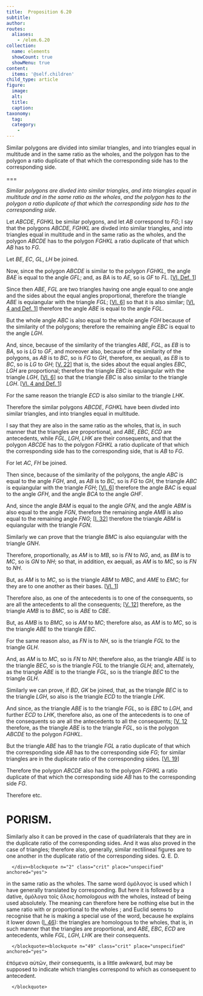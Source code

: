 ```yaml
---
title:  Proposition 6.20
subtitle: 
author:
routes:
  aliases:
    - /elem.6.20
collection:
  name: elements
  showCount: true
  showMenu: true
content:
  items: '@self.children'
child_type: article
figure:
  image:
  alt:
  title:
  caption:
taxonomy:
  tag:
  category:
    - 
---
```


<p><emph>Similar polygons are divided into similar triangles</emph>, <emph>and into triangles equal in multitude and in the same ratio as the wholes</emph>, <emph>and the polygon has to the polygon a ratio duplicate of that which the corresponding side has to the corresponding</emph>
       <lb n="5"/><emph>side</emph>. </p>

===

<p><em>Similar polygons are divded into similar triangles</em>, <em>and into triangles equal in multitude and in the same ratio as the wholes</em>, <em>and the polygon has to the polygon a ratio duplicate of that which the corresponding side has to the corresponding</em>
       <lb n="5"/><em>side</em>. </p>

<p>Let <em>ABCDE</em>, <em>FGHKL</em> be similar polygons, and let <em>AB</em> correspond to <em>FG</em>; I say that the polygons <em>ABCDE</em>, <em>FGHKL</em> are divded into similar triangles, and into triangles equal in multitude and in <lb n="10"/>the same ratio as the wholes, and the polygon <em>ABCDE</em> has to the polygon <em>FGHKL</em> a ratio duplicate of that which <em>AB</em> has to <em>FG</em>. </p>

<p>Let <em>BE</em>, <em>EC</em>, <em>GL</em>, <em>LH</em> be joined. 
      </p>

<p>Now, since the polygon <em>ABCDE</em> is similar to the polygon <lb n="15"/><em>FGHKL</em>, the angle <em>BAE</em> is equal to the angle <em>GFL</em>; <span class="center">and, as <em>BA</em> is to <em>AE</em>, so is <em>GF</em> to <em>FL</em>. [<a href="/elem.6.def.1">VI. Def. 1</a>]</span>
      </p>

<p>Since then <em>ABE</em>, <em>FGL</em> are two triangles having one angle equal to one angle and the sides about the equal angles <lb n="20"/>proportional, therefore the triangle <em>ABE</em> is equiangular with the triangle <em>FGL</em>; [<a href="/elem.6.6">VI. 6</a>] <span class="center">so that it is also similar; [<a href="/elem.6.4 elem.6.def.1">VI. 4 and Def. 1</a>]</span> therefore the angle <em>ABE</em> is equal to the angle <em>FGL</em>. <pb n="236"/><lb n="25"/></p>

<p>But the whole angle <em>ABC</em> is also equal to the whole angle <em>FGH</em> because of the similarity of the polygons; therefore the remaining angle <em>EBC</em> is equal to the angle <em>LGH</em>. </p>

<p>And, since, because of the similarity of the triangles <em>ABE</em>, <lb n="30"/><em>FGL</em>, <span class="center">as <em>EB</em> is to <em>BA</em>, so is <em>LG</em> to <em>GF</em>,</span> and moreover also, because of the similarity of the polygons, <span class="center">as <em>AB</em> is to <em>BC</em>, so is <em>FG</em> to <em>GH</em>,</span> therefore, <foreign lang="la">ex aequali</foreign>, as <em>EB</em> is to <em>BC</em>, so is <em>LG</em> to <em>GH</em>; [<a href="/elem.5.22">V. 22</a>] <lb n="35"/>that is, the sides about the equal angles <em>EBC</em>, <em>LGH</em> are proportional; therefore the triangle <em>EBC</em> is equiangular with the triangle <em>LGH</em>, [<a href="/elem.6.6">VI. 6</a>] <span class="center">so that the triangle <em>EBC</em> is also similar to the triangle <lb n="40"/><em>LGH</em>. [<a href="/elem.6.4 elem.6.def.1">VI. 4 and Def. 1</a>]</span>
      </p>

<p>For the same reason the triangle <em>ECD</em> is also similar to the triangle <em>LHK</em>. </p>

<p>Therefore the similar polygons <em>ABCDE</em>, <em>FGHKL</em> have been divded into similar triangles, and into triangles equal in <lb n="45"/>multitude. </p>

<p>I say that they are also in the same ratio as the wholes, that is, in such manner that the triangles are proportional, and <em>ABE</em>, <em>EBC</em>, <em>ECD</em> are antecedents, while <em>FGL</em>, <em>LGH</em>, <em>LHK</em> are their consequents, and that the polygon <em>ABCDE</em>
       <lb n="50"/>has to the polygon <em>FGHKL</em> a ratio duplicate of that which the corresponding side has to the corresponding side, that is <em>AB</em> to <em>FG</em>. </p>

<p>For let <em>AC</em>, <em>FH</em> be joined. </p>

<p>Then since, because of the similarity of the polygons, <lb n="55"/>the angle <em>ABC</em> is equal to the angle <em>FGH</em>, and, as <em>AB</em> is to <em>BC</em>, so is <em>FG</em> to <em>GH</em>, <span class="center">the triangle <em>ABC</em> is equiangular with the triangle <em>FGH</em>; [<a href="/elem.6.6">VI. 6</a>] therefore the angle <em>BAC</em> is equal to the angle <em>GFH</em>, and the angle <em>BCA</em> to the angle <em>GHF</em>.</span>
       <lb n="60"/></p>

<p>And, since the angle <em>BAM</em> is equal to the angle <em>GFN</em>, and the angle <em>ABM</em> is also equal to the angle <em>FGN</em>, <pb n="237"/>therefore the remaining angle <em>AMB</em> is also equal to the remaining angle <em>FNG</em>; [<a href="/elem.1.32">I. 32</a>] therefore the triangle <em>ABM</em> is equiangular with the triangle <lb n="65"/><em>FGN</em>. </p>

<p>Similarly we can prove that the triangle <em>BMC</em> is also equiangular with the triangle <em>GNH</em>. </p>

<p>Therefore, proportionally, as <em>AM</em> is to <em>MB</em>, so is <em>FN</em> to <em>NG</em>, <lb n="70"/>and, as <em>BM</em> is to <em>MC</em>, so is <em>GN</em> to <em>NH</em>; so that, in addition, <foreign lang="la">ex aequali</foreign>, <span class="center">as <em>AM</em> is to <em>MC</em>, so is <em>FN</em> to <em>NH</em>.</span>
      </p>

<p>But, as <em>AM</em> is to <em>MC</em>, so is the triangle <em>ABM</em> to <em>MBC</em>, and <em>AME</em> to <em>EMC</em>; for they are to one another as their <lb n="75"/>bases. [<a href="/elem.6.1">VI. 1</a>] </p>

<p>Therefore also, as one of the antecedents is to one of the consequents, so are all the antecedents to all the consequents; [<a href="/elem.5.12">V. 12</a>] therefore, as the triangle <em>AMB</em> is to <em>BMC</em>, so is <em>ABE</em> to <em>CBE</em>. <lb n="80"/></p>

<p>But, as <em>AMB</em> is to <em>BMC</em>, so is <em>AM</em> to <em>MC</em>; therefore also, as <em>AM</em> is to <em>MC</em>, so is the triangle <em>ABE</em> to the triangle <em>EBC</em>. </p>

<p>For the same reason also, as <em>FN</em> is to <em>NH</em>, so is the triangle <em>FGL</em> to the triangle <lb n="85"/><em>GLH</em>. </p>

<p>And, as <em>AM</em> is to <em>MC</em>, so is <em>FN</em> to <em>NH</em>; therefore also, as the triangle <em>ABE</em> is to the triangle <em>BEC</em>, so is the triangle <em>FGL</em> to the triangle <em>GLH</em>; and, alternately, as the triangle <em>ABE</em> is to the triangle <em>FGL</em>, <lb n="90"/>so is the triangle <em>BEC</em> to the triangle <em>GLH</em>. </p>

<p>Similarly we can prove, if <em>BD</em>, <em>GK</em> be joined, that, as the triangle <em>BEC</em> is to the triangle <em>LGH</em>, so also is the triangle <em>ECD</em> to the triangle <em>LHK</em>. </p>

<p>And since, as the triangle <em>ABE</em> is to the triangle <em>FGL</em>, <lb n="95"/>so is <em>EBC</em> to <em>LGH</em>, and further <em>ECD</em> to <em>LHK</em>, therefore also, as one of the antecedents is to one of the consequents so are all the antecedents to all the consequents; [<a href="/elem.5.12">V. 12</a> therefore, as the triangle <em>ABE</em> is to the triangle <em>FGL</em>, so is the polygon <em>ABCDE</em> to the polygon <em>FGHKL</em>. <pb n="238"/><lb n="100"/></p>

<p>But the triangle <em>ABE</em> has to the triangle <em>FGL</em> a ratio duplicate of that which the corresponding side <em>AB</em> has to the corresponding side <em>FG</em>; for similar triangles are in the duplicate ratio of the corresponding sides. [<a href="/elem.6.19">VI. 19</a>] </p>

<p>Therefore the polygon <em>ABCDE</em> also has to the polygon <lb n="105"/><em>FGHKL</em> a ratio duplicate of that which the corresponding side <em>AB</em> has to the corresponding side <em>FG</em>. </p>

<p>Therefore etc. </p>
<div id="elem.6.20.p.1" class="porism">
       <h1>PORISM.</h1>
       
<p>Similarly also it can be proved in the case of quadrilaterals that they are in the duplicate ratio of the <lb n="110"/>corresponding sides. And it was also proved in the case of triangles; therefore also, generally, similar rectilineal figures are to one another in the duplicate ratio of the corresponding sides. Q. E. D.</p>

      </div><blockquote n="2" class="crit" place="unspecified" anchored="yes">
       
<p><span class="bold">in the same ratio as the wholes</span>. The same word <foreign lang="greek">ὁμόλογος</foreign> is used which I have generally translated by <quote>corresponding.</quote>
 But here it is followed by a dative, <foreign lang="greek">ὁμόλογα τοῖς ὅλοις</foreign> <quote><em>homologous with</em> the wholes,</quote>
 instead of being used absolutely. The meaning can therefore here be nothing else but <quote>in the same ratio with</quote>
 or <quote>proportional to the wholes</quote>
; and Euclid seems to recognise that he is making a special use of the word, because he explains it lower down (<a href="/elem.1.46">I. 46</a>): <quote>the triangles are homologous to the wholes, that is, in such manner that the triangles are proportional, and <em>ABE</em>, <em>EBC</em>, <em>ECD</em> are antecedents, while <em>FGL</em>, <em>LGH</em>, <em>LHK</em> are their consequents.</quote>
</p>

      </blockquote><blockquote n="49" class="crit" place="unspecified" anchored="yes">
       
<p><foreign lang="greek">ἑπόμενα αὐτῶν</foreign>, <quote><em>their</em> consequents,</quote>
 is a little awkward, but may be supposed to indicate which triangles correspond to which as consequent to antecedent.</p>

      </blockquote>
